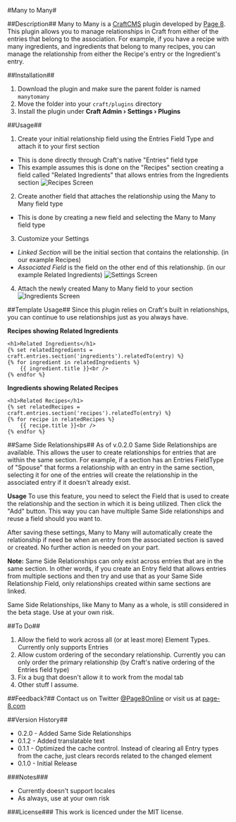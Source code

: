 #Many to Many#

##Description##
Many to Many is a [CraftCMS](http://www.buildwithcraft.com) plugin developed by [Page 8](http://page-8.com). This plugin allows you to manage relationships in Craft from either of the entries that belong to the association. For example, if you have a recipe with many ingredients, and ingredients that belong to many recipes, you can manage the relationship from either the Recipe's entry or the Ingredient's entry.

##Installation##
1. Download the plugin and make sure the parent folder is named `manytomany`
2. Move the folder into your `craft/plugins` directory
3. Install the plugin under **Craft Admin &rsaquo; Settings &rsaquo; Plugins**

##Usage##
1. Create your initial relationship field using the Entries Field Type and attach it to your first section
  * This is done directly through Craft's native "Entries" field type
  * This example assumes this is done on the "Recipes" section creating a field called "Related Ingredients" that allows entries from the Ingredients section
![Recipes Screen](https://raw.githubusercontent.com/page-8/craft-manytomany/master/resources/screenshots/recipes-view.png)
2. Create another field that attaches the relationship using the Many to Many field type
  * This is done by creating a new field and selecting the Many to Many field type
3. Customize your Settings
  * *Linked Section* will be the initial section that contains the relationship. (in our example Recipes)
  * *Associated Field* is the field on the other end of this relationship. (in our example Related Ingredients)
![Settings Screen](https://raw.githubusercontent.com/page-8/craft-manytomany/master/resources/screenshots/settings.png)
4. Attach the newly created Many to Many field to your section
![Ingredients Screen](https://raw.githubusercontent.com/page-8/craft-manytomany/master/resources/screenshots/ingredients-view.png)

##Template Usage##
Since this plugin relies on Craft's built in relationships, you can continue to use relationships just as you always have.

**Recipes showing Related Ingredients**
```
<h1>Related Ingredients</h1>
{% set relatedIngredients = craft.entries.section('ingredients').relatedTo(entry) %}
{% for ingredient in relatedIngredients %}
    {{ ingredient.title }}<br />
{% endfor %}
```

**Ingredients showing Related Recipes**
```
<h1>Related Recipes</h1>
{% set relatedRecipes = craft.entries.section('recipes').relatedTo(entry) %}
{% for recipe in relatedRecipes %}
    {{ recipe.title }}<br />
{% endfor %}
```

##Same Side Relationships##
As of v.0.2.0 Same Side Relationships are available. This allows the user to create relationships for entries that are within the same section. For example, if a section has an Entries FieldType of "Spouse" that forms a relationship with an entry in the same section, selecting it for one of the entries will create the relationship in the associated entry if it doesn't already exist.

**Usage**
 To use this feature, you need to select the Field that is used to create the relationship and the section in which it is being utilized. Then click the "Add" button. This way you can have multiple Same Side relationships and reuse a field should you want to.

 After saving these settings, Many to Many will automatically create the relationship if need be when an entry from the associated section is saved or created. No further action is needed on your part.

**Note:** Same Side Relationships can only exist across entries that are in the same section. In other words, if you create an Entry field that allows entries from multiple sections and then try and use that as your Same Side Relationship Field, only relationships created within same sections are linked.

Same Side Relationships, like Many to Many as a whole, is still considered in the beta stage. Use at your own risk.

##To Do##
1. Allow the field to work across all (or at least more) Element Types. Currently only supports Entries
2. Allow custom ordering of the secondary relationship. Currently you can only order the primary relationship (by Craft's native ordering of the Entries field type)
3. Fix a bug that doesn't allow it to work from the modal tab
4. Other stuff I assume.

##Feedback?##
Contact us on Twitter [@Page8Online](https://twitter.com/Page8Online) or visit us at [page-8.com](http://page-8.com)

##Version History##
* 0.2.0 - Added Same Side Relationships
* 0.1.2 - Added translatable text
* 0.1.1 - Optimized the cache control. Instead of clearing all Entry types from the cache, just clears records related to the changed element
* 0.1.0 - Initial Release

###Notes###
* Currently doesn't support locales
* As always, use at your own risk

###License###
This work is licenced under the MIT license.
